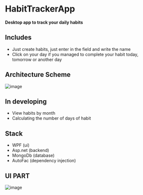 # HabitTrackerApp
<b>Desktop app to track your daily habits</b>
## Includes
- Just create habits, just enter in the field and write the name
- Click on your day if you managed to complete your habit today, tomorrow or another day

## Architecture Scheme
![image](https://github.com/user-attachments/assets/fe879a07-7b79-4930-9b91-90b47d62f636)

## In developing
- View habits by month
- Calculating the number of days of habit

## Stack
- WPF (ui)
- Asp.net (backend)
- MongoDb (database)
- AutoFac (dependency injection)

## UI PART
![image](https://github.com/user-attachments/assets/965e4f10-68b6-4d2e-9c50-ef581cf27f46)

